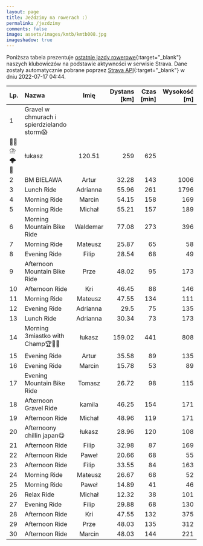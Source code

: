 ```yaml
---
layout: page
title: Jeździmy na rowerach :)
permalink: /jezdzimy
comments: false
image: assets/images/kmtb/kmtb008.jpg
imageshadow: true
---
```


Poniższa tabela prezentuje [ostatnie jazdy rowerowe](https://www.strava.com/clubs/336381){:target="_blank"} naszych klubowiczów na podstawie aktywności w serwisie Strava. Dane zostały automatycznie pobrane poprzez [Strava API](https://developers.strava.com/docs/reference/#api-Clubs-getClubActivitiesById){:target="_blank"} w dniu 2022-07-17 04:44.

Lp. | Nazwa | Imię | Dystans [km] | Czas [min] | Wysokość [m]
:--- | :--- | :---: | ---: | ---: | ---:
1|Gravel w chmurach i spierdzielando storm😱
💨💦⛈️🌩️🌈|łukasz|120.51|259|625
2|BM BIELAWA|Artur|32.28|143|1006
3|Lunch Ride|Adrianna|55.96|261|1796
4|Morning Ride|Marcin|54.15|158|169
5|Morning Ride|Michał|55.21|157|189
6|Morning Mountain Bike Ride|Waldemar|77.08|273|396
7|Morning Ride|Mateusz|25.87|65|58
8|Evening Ride|Filip|28.54|68|49
9|Afternoon Mountain Bike Ride|Prze|48.02|95|173
10|Afternoon Ride|Kri|46.45|88|146
11|Morning Ride|Mateusz|47.55|134|111
12|Evening Ride|Adrianna|29.5|75|135
13|Lunch Ride|Adrianna|30.34|73|173
14|Morning 3miastko with Champ🏆💪🤠|łukasz|159.02|441|808
15|Evening Ride|Artur|35.58|89|135
16|Evening Ride|Marcin|15.78|53|89
17|Evening Mountain Bike Ride|Tomasz|26.72|98|115
18|Afternoon Gravel Ride|kamila|46.25|154|171
19|Afternoon Ride|Michał|48.96|119|171
20|Afternoony chillin japan😋|łukasz|28.96|120|108
21|Afternoon Ride|Filip|32.98|87|169
22|Afternoon Ride|Paweł|20.66|68|55
23|Afternoon Ride|Filip|33.55|84|163
24|Morning Ride|Mateusz|26.67|68|52
25|Morning Ride|Paweł|14.89|41|46
26|Relax Ride|Michał|12.32|38|101
27|Evening Ride|Filip|29.88|68|130
28|Afternoon Ride|Kri|47.55|132|375
29|Afternoon Ride|Prze|48.03|135|312
30|Afternoon Ride|Marcin|48.03|144|221
